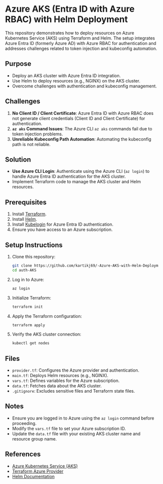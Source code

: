 # Azure AKS (Entra ID with Azure RBAC) with Helm Deployment

This repository demonstrates how to deploy resources on Azure Kubernetes Service (AKS) using Terraform and Helm. The setup integrates Azure Entra ID (formerly Azure AD) with Azure RBAC for authentication and addresses challenges related to token injection and kubeconfig automation.

## Purpose

- Deploy an AKS cluster with Azure Entra ID integration.
- Use Helm to deploy resources (e.g., NGINX) on the AKS cluster.
- Overcome challenges with authentication and kubeconfig management.

## Challenges

1. **No Client ID / Client Certificate**: Azure Entra ID with Azure RBAC does not generate client credentials (Client ID and Client Certificate) for authentication.
2. **`az aks` Command Issues**: The Azure CLI `az aks` commands fail due to token injection problems.
3. **Unreliable Kubeconfig Path Automation**: Automating the kubeconfig path is not reliable.

## Solution

- **Use Azure CLI Login**: Authenticate using the Azure CLI (`az login`) to handle Azure Entra ID authentication for the AKS cluster.
- Implement Terraform code to manage the AKS cluster and Helm resources.

## Prerequisites
1. Install [Terraform](https://www.terraform.io/downloads.html).
2. Install [Helm](https://helm.sh/docs/intro/install/).
3. Install [Kubelogin](https://github.com/Azure/kubelogin) for Azure Entra ID authentication.
4. Ensure you have access to an Azure subscription.

## Setup Instructions

1. Clone this repository:
    ```bash
    git clone https://github.com/kartikj69/-Azure-AKS-with-Helm-Deployment
    cd auth-AKS
    ```

2. Log in to Azure:
    ```bash
    az login
    ```

3. Initialize Terraform:
    ```bash
    terraform init
    ```

4. Apply the Terraform configuration:
    ```bash
    terraform apply
    ```

5. Verify the AKS cluster connection:
    ```bash
    kubectl get nodes
    ```

## Files

- `provider.tf`: Configures the Azure provider and authentication.
- `main.tf`: Deploys Helm resources (e.g., NGINX).
- `vars.tf`: Defines variables for the Azure subscription.
- `data.tf`: Fetches data about the AKS cluster.
- `.gitignore`: Excludes sensitive files and Terraform state files.

## Notes

- Ensure you are logged in to Azure using the `az login` command before proceeding.
- Modify the `vars.tf` file to set your Azure subscription ID.
- Update the `data.tf` file with your existing AKS cluster name and resource group name.

## References

- [Azure Kubernetes Service (AKS)](https://learn.microsoft.com/en-us/azure/aks/)
- [Terraform Azure Provider](https://registry.terraform.io/providers/hashicorp/azurerm/latest/docs)
- [Helm Documentation](https://helm.sh/docs/)
